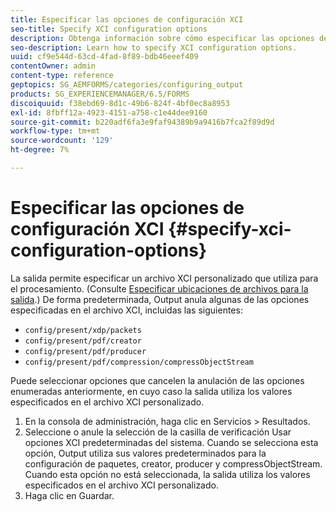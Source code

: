 ```yaml
---
title: Especificar las opciones de configuración XCI
seo-title: Specify XCI configuration options
description: Obtenga información sobre cómo especificar las opciones de configuración de XCI.
seo-description: Learn how to specify XCI configuration options.
uuid: cf9e544d-63cd-4fad-8f89-bdb46eeef409
contentOwner: admin
content-type: reference
geptopics: SG_AEMFORMS/categories/configuring_output
products: SG_EXPERIENCEMANAGER/6.5/FORMS
discoiquuid: f38ebd69-8d1c-49b6-824f-4bf0ec8a8953
exl-id: 8fbff12a-4923-4151-a758-c1e44dee9160
source-git-commit: b220adf6fa3e9faf94389b9a9416b7fca2f89d9d
workflow-type: tm+mt
source-wordcount: '129'
ht-degree: 7%

---
```


# Especificar las opciones de configuración XCI {#specify-xci-configuration-options}

La salida permite especificar un archivo XCI personalizado que utiliza para el procesamiento. (Consulte [Especificar ubicaciones de archivos para la salida](/help/forms/using/admin-help/specify-file-locations-output.md#specify-file-locations-for-output).) De forma predeterminada, Output anula algunas de las opciones especificadas en el archivo XCI, incluidas las siguientes:

* `config/present/xdp/packets`
* `config/present/pdf/creator`
* `config/present/pdf/producer`
* `config/present/pdf/compression/compressObjectStream`

Puede seleccionar opciones que cancelen la anulación de las opciones enumeradas anteriormente, en cuyo caso la salida utiliza los valores especificados en el archivo XCI personalizado.

1. En la consola de administración, haga clic en Servicios > Resultados.
1. Seleccione o anule la selección de la casilla de verificación Usar opciones XCI predeterminadas del sistema. Cuando se selecciona esta opción, Output utiliza sus valores predeterminados para la configuración de paquetes, creator, producer y compressObjectStream. Cuando esta opción no está seleccionada, la salida utiliza los valores especificados en el archivo XCI personalizado.
1. Haga clic en Guardar.
